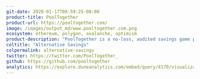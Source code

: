 ```yaml
---
git-date: 2020-01-17T08:59:25-08:00
product-title: PoolTogether
product-url: https://pooltogether.com/
image: /images/output_md/www.pooltogether.com.png
ecosystem: ethereum, polygon, avalanche, optimism
product-description: "PoolTogether is a no-loss, audited savings game powered by blockchain technology. [Interview with PoolTogether co-founder.](/pooltogether)"
coltitle: "Alternative Savings"
colpermalink: alternative-savings
twitter: https://twitter.com/PoolTogether_
github: https://github.com/pooltogether
analytics: https://explore.duneanalytics.com/embed/query/4170/visualization/8111?api_key=87kKb5FffuAAUNdKL6mno22Br76JFz86Gk60Wwta
---
```

